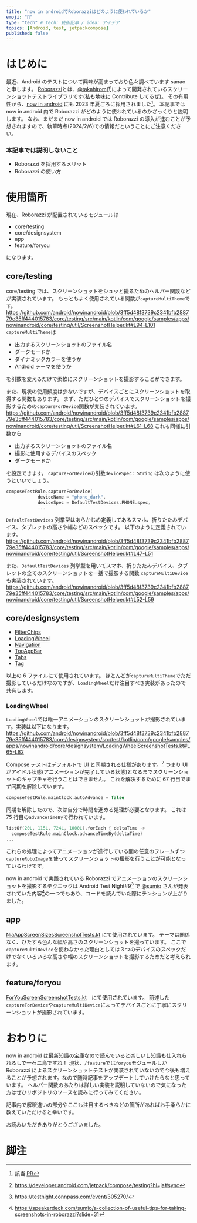 ```yaml
---
title: "now in androidでRoborazziはどのように使われているか"
emoji: "📱"
type: "tech" # tech: 技術記事 / idea: アイデア
topics: [Android, test, jetpackcompose]
published: false
---
```


# はじめに

最近、Android のテストについて興味が高まっており色々調べています sanao と申します。
[Roborazzi](https://github.com/takahirom/roborazzi)とは、[@takahirom](https://twitter.com/new_runnable)氏によって開発されているスクリーンショットテストライブラリです(私も地味に Contribute してるぜ)。
その有用性から、[now in android](https://github.com/android/nowinandroid) にも 2023 年夏ごろに採用されました[^1]。
本記事では now in android 内で Roborazzi がどのように使われているのかざっくりと説明します。
なお、まだまだ now in android では Roborazzi の導入が進むことが予想されますので、執筆時点(2024/2/6)での情報だということにご注意ください。

### 本記事では説明しないこと

- Roborazzi を採用するメリット
- Roborazzi の使い方

# 使用箇所

現在、Roborazzi が配置されているモジュールは

- core/testing
- core/designsystem
- app
- feature/foryou

になります。

## core/testing

core/testing では、スクリーンショットをシュッと撮るためのヘルパー関数などが実装されています。
もっともよく使用されている関数が`captureMultiTheme`です。
https://github.com/android/nowinandroid/blob/3ff5d48f3739c2341bfb288779e35ff444015783/core/testing/src/main/kotlin/com/google/samples/apps/nowinandroid/core/testing/util/ScreenshotHelper.kt#L94-L101
`captureMultiTheme`は

- 出力するスクリーンショットのファイル名
- ダークモードか
- ダイナミックカラーを使うか
- Android テーマを使うか

を引数を変えるだけで柔軟にスクリーンショットを撮影することができます。

また、現状の使用頻度は少ないですが、デバイスごとにスクリーンショットを取得する関数もあります。
まず、ただひとつのデバイスでスクリーンショットを撮影するための`captureForDevice`関数が実装されています。
https://github.com/android/nowinandroid/blob/3ff5d48f3739c2341bfb288779e35ff444015783/core/testing/src/main/kotlin/com/google/samples/apps/nowinandroid/core/testing/util/ScreenshotHelper.kt#L61-L68
これも同様に引数から

- 出力するスクリーンショットのファイル名
- 撮影に使用するデバイスのスペック
- ダークモードか

を設定できます。
`captureForDevice`の引数`deviceSpec: String` は次のように使うといいでしょう。

```kotlin
composeTestRule.captureForDevice(
            deviceName = "phone_dark",
            deviceSpec = DefaultTestDevices.PHONE.spec,
            ...
```

`DefaultTestDevices` 列挙型はあらかじめ定義してあるスマホ、折りたたみデバイス、タブレットの高さや幅などのスペックです。
以下のように定義されています。
https://github.com/android/nowinandroid/blob/3ff5d48f3739c2341bfb288779e35ff444015783/core/testing/src/main/kotlin/com/google/samples/apps/nowinandroid/core/testing/util/ScreenshotHelper.kt#L47-L51

また、`DefaultTestDevices` 列挙型を用いてスマホ、折りたたみデバイス、タブレットの全てのスクリーンショットを一括で撮影する関数 `captureMultiDevice` も実装されています。
https://github.com/android/nowinandroid/blob/3ff5d48f3739c2341bfb288779e35ff444015783/core/testing/src/main/kotlin/com/google/samples/apps/nowinandroid/core/testing/util/ScreenshotHelper.kt#L52-L59

## core/designsystem

- [FilterChips](https://github.com/android/nowinandroid/blob/3ff5d48f3739c2341bfb288779e35ff444015783/core/designsystem/src/test/kotlin/com/google/samples/apps/nowinandroid/core/designsystem/FilterChipScreenshotTests.kt)
- [LoadingWheel](https://github.com/android/nowinandroid/blob/3ff5d48f3739c2341bfb288779e35ff444015783/core/designsystem/src/test/kotlin/com/google/samples/apps/nowinandroid/core/designsystem/LoadingWheelScreenshotTests.kt)
- [Navigation](https://github.com/android/nowinandroid/blob/3ff5d48f3739c2341bfb288779e35ff444015783/core/designsystem/src/test/kotlin/com/google/samples/apps/nowinandroid/core/designsystem/NavigationScreenshotTests.kt)
- [TopAppBar](https://github.com/android/nowinandroid/blob/3ff5d48f3739c2341bfb288779e35ff444015783/core/designsystem/src/test/kotlin/com/google/samples/apps/nowinandroid/core/designsystem/TopAppBarScreenshotTests.kt)
- [Tabs](https://github.com/android/nowinandroid/blob/3ff5d48f3739c2341bfb288779e35ff444015783/core/designsystem/src/test/kotlin/com/google/samples/apps/nowinandroid/core/designsystem/TabsScreenshotTests.kt)
- [Tag](https://github.com/android/nowinandroid/blob/3ff5d48f3739c2341bfb288779e35ff444015783/core/designsystem/src/test/kotlin/com/google/samples/apps/nowinandroid/core/designsystem/TagScreenshotTests.kt)

以上の 6 ファイルにて使用されています。
ほとんどが`captureMultiTheme`でただ撮影しているだけなのですが、`LoadingWheel`だけ注目すべき実装があったので共有します。

### LoadingWheel

`LoadingWheel`では唯一アニメーションのスクリーンショットが撮影されています。実装は以下になります。
https://github.com/android/nowinandroid/blob/3ff5d48f3739c2341bfb288779e35ff444015783/core/designsystem/src/test/kotlin/com/google/samples/apps/nowinandroid/core/designsystem/LoadingWheelScreenshotTests.kt#L65-L82

Compose テストはデフォルトで UI と同期される仕様があります。[^2]
つまり UI がアイドル状態(アニメーションが完了している状態)となるまでスクリーンショットのキャプチャを行うことはできません。
これを解決するために 67 行目でまず同期を解除しています。

```kotlin
composeTestRule.mainClock.autoAdvance = false
```

同期を解除したので、次は自分で時間を進める処理が必要となります。
これは 75 行目の`advanceTimeBy`で行われています。

```kotlin
listOf(20L, 115L, 724L, 1000L).forEach { deltaTime ->
  composeTestRule.mainClock.advanceTimeBy(deltaTime)
...
```

これらの処理によってアニメーションが進行している間の任意のフレームずつ`captureRoboImage`を使ってスクリーンショットの撮影を行うことが可能となっているわけです。

now in android で実践されている Roborazzi でアニメーションのスクリーンショットを撮影するテクニックは Android Test Night#9[^3] で [@sumio](http://twitter.com/sumio_tym) さんが発表されていた内容[^4]の一つでもあり、コードを読んでいた際にテンションが上がりました。

## app

[NiaAppScreenSizesScreenshotTests.kt](https://github.com/android/nowinandroid/blob/3ff5d48f3739c2341bfb288779e35ff444015783/app/src/testDemo/kotlin/com/google/samples/apps/nowinandroid/ui/NiaAppScreenSizesScreenshotTests.kt) にて使用されています。
テーマは関係なく、ひたすら色んな幅や高さのスクリーンショットを撮っています。
ここで`captureMultiDevice`を使わなかった理由としては３つのデバイスのスペックだけでなくいろいろな高さや幅のスクリーンショットを撮影するためだと考えられます。

## feature/foryou

[ForYouScreenScreenshotTests.kt](https://github.com/android/nowinandroid/blob/3ff5d48f3739c2341bfb288779e35ff444015783/feature/foryou/src/test/kotlin/com/google/samples/apps/nowinandroid/feature/foryou/ForYouScreenScreenshotTests.kt#L118)　にて使用されています。
前述した `captureForDevice`や`captureMultiDevice`によってデバイスごとに丁寧にスクリーンショットが撮影されています。

# おわりに

now in android は最新知識の宝庫なので読んでいると楽しいし知識も仕入れられるしで一石二鳥ですね！
現状、`/feature`では`foryou`モジュールしか Roborazzi によるスクリーンショットテストが実装されていないので今後も増えることが予想されます。なので随時記事をアップデートしていけたらなと思っています。
ヘルパー関数のあたりは詳しい実装を説明していないので気になった方はぜひリポジトリのソースを読みに行ってみてください。

記事内で解釈違いの部分やここも注目するべきなどの箇所があればお手柔らかに教えていただけると幸いです。

お読みいただきありがとうございました。

# 脚注

[^1]: 該当 [PR](https://github.com/android/nowinandroid/pull/876)
[^2]: https://developer.android.com/jetpack/compose/testing?hl=ja#sync
[^3]: https://testnight.connpass.com/event/305270/
[^4]: https://speakerdeck.com/sumio/a-collection-of-useful-tips-for-taking-screenshots-in-roborazzi?slide=31
